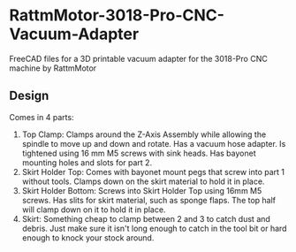 # RattmMotor-3018-Pro-CNC-Vacuum-Adapter
FreeCAD files for a 3D printable vacuum adapter for the 3018-Pro CNC machine by RattmMotor

## Design
Comes in 4 parts:

1. Top Clamp: Clamps around the Z-Axis Assembly while allowing the spindle to move up and down and rotate. Has a vacuum hose adapter. Is tightened using 16 mm M5 screws with sink heads. Has bayonet mounting holes and slots for part 2.
2. Skirt Holder Top: Comes with bayonet mount pegs that screw into part 1 without tools. Clamps down on the skirt material to hold it in place.
3. Skirt Holder Bottom: Screws into Skirt Holder Top using 16mm M5 screws. Has slits for skirt material, such as sponge flaps. The top half will clamp down on it to hold it in place.
4. Skirt: Something cheap to clamp between 2 and 3 to catch dust and debris. Just make sure it isn't long enough to catch in the tool bit or hard enough to knock your stock around.


